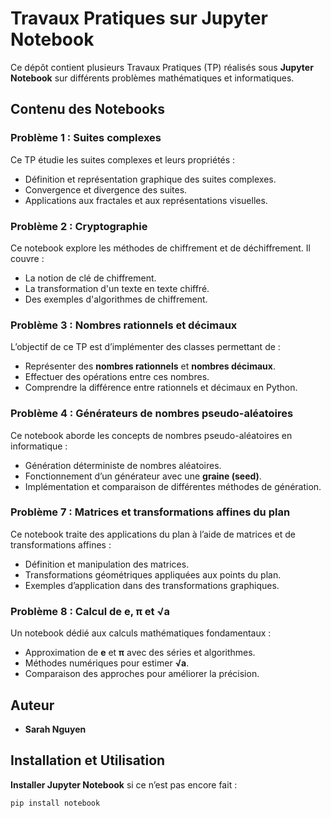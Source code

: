# Travaux Pratiques sur Jupyter Notebook

Ce dépôt contient plusieurs Travaux Pratiques (TP) réalisés sous **Jupyter Notebook** sur différents problèmes mathématiques et informatiques.

## Contenu des Notebooks

### Problème 1 : Suites complexes  
Ce TP étudie les suites complexes et leurs propriétés :
- Définition et représentation graphique des suites complexes.
- Convergence et divergence des suites.
- Applications aux fractales et aux représentations visuelles.

### Problème 2 : Cryptographie  
Ce notebook explore les méthodes de chiffrement et de déchiffrement. Il couvre :
- La notion de clé de chiffrement.
- La transformation d'un texte en texte chiffré.
- Des exemples d'algorithmes de chiffrement.

### Problème 3 : Nombres rationnels et décimaux  
L’objectif de ce TP est d’implémenter des classes permettant de :
- Représenter des **nombres rationnels** et **nombres décimaux**.
- Effectuer des opérations entre ces nombres.
- Comprendre la différence entre rationnels et décimaux en Python.

### Problème 4 : Générateurs de nombres pseudo-aléatoires  
Ce notebook aborde les concepts de nombres pseudo-aléatoires en informatique :
- Génération déterministe de nombres aléatoires.
- Fonctionnement d’un générateur avec une **graine (seed)**.
- Implémentation et comparaison de différentes méthodes de génération.

### Problème 7 : Matrices et transformations affines du plan  
Ce notebook traite des applications du plan à l’aide de matrices et de transformations affines :
- Définition et manipulation des matrices.
- Transformations géométriques appliquées aux points du plan.
- Exemples d’application dans des transformations graphiques.

### Problème 8 : Calcul de **e**, **π** et **√a**  
Un notebook dédié aux calculs mathématiques fondamentaux :
- Approximation de **e** et **π** avec des séries et algorithmes.
- Méthodes numériques pour estimer **√a**.
- Comparaison des approches pour améliorer la précision.

## Auteur
- **Sarah Nguyen**  

## Installation et Utilisation
**Installer Jupyter Notebook** si ce n’est pas encore fait :
   ```sh
   pip install notebook
   ```
